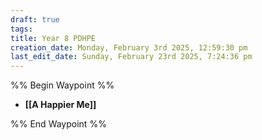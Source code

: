 ```yaml
---
draft: true
tags: 
title: Year 8 PDHPE
creation_date: Monday, February 3rd 2025, 12:59:30 pm
last_edit_date: Sunday, February 23rd 2025, 7:24:36 pm
---
```


%% Begin Waypoint %%

- **[[A Happier Me]]**

%% End Waypoint %%
